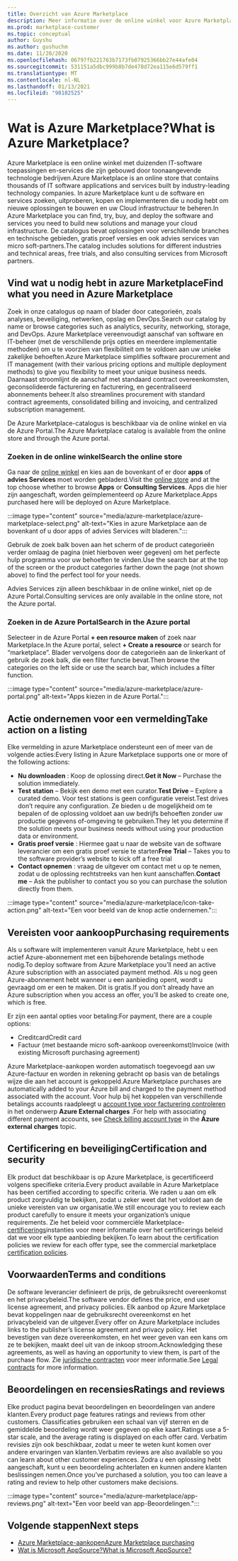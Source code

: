 ```yaml
---
title: Overzicht van Azure Marketplace
description: Meer informatie over de online winkel voor Azure Marketplace en hoe u software en oplossingen kunt vinden en uitproberen.
ms.prod: marketplace-customer
ms.topic: conceptual
author: Guyshu
ms.author: gushuchm
ms.date: 11/20/2020
ms.openlocfilehash: 06797fb221763b7173fb07925366bb27e44afe04
ms.sourcegitcommit: 531151a5dbc999b8b7de478d72ea115e6d579ff1
ms.translationtype: MT
ms.contentlocale: nl-NL
ms.lasthandoff: 01/13/2021
ms.locfileid: "98182525"
---
```

# <a name="what-is-azure-marketplace"></a><span data-ttu-id="178f7-103">Wat is Azure Marketplace?</span><span class="sxs-lookup"><span data-stu-id="178f7-103">What is Azure Marketplace?</span></span>

<span data-ttu-id="178f7-104">Azure Marketplace is een online winkel met duizenden IT-software toepassingen en-services die zijn gebouwd door toonaangevende technologie bedrijven.</span><span class="sxs-lookup"><span data-stu-id="178f7-104">Azure Marketplace is an online store that contains thousands of IT software applications and services built by industry-leading technology companies.</span></span> <span data-ttu-id="178f7-105">In azure Marketplace kunt u de software en services zoeken, uitproberen, kopen en implementeren die u nodig hebt om nieuwe oplossingen te bouwen en uw Cloud infrastructuur te beheren.</span><span class="sxs-lookup"><span data-stu-id="178f7-105">In Azure Marketplace you can find, try, buy, and deploy the software and services you need to build new solutions and manage your cloud infrastructure.</span></span> <span data-ttu-id="178f7-106">De catalogus bevat oplossingen voor verschillende branches en technische gebieden, gratis proef versies en ook advies services van micro soft-partners.</span><span class="sxs-lookup"><span data-stu-id="178f7-106">The catalog includes solutions for different industries and technical areas, free trials, and also consulting services from Microsoft partners.</span></span>

## <a name="find-what-you-need-in-azure-marketplace"></a><span data-ttu-id="178f7-107">Vind wat u nodig hebt in azure Marketplace</span><span class="sxs-lookup"><span data-stu-id="178f7-107">Find what you need in Azure Marketplace</span></span>

<span data-ttu-id="178f7-108">Zoek in onze catalogus op naam of blader door categorieën, zoals analyses, beveiliging, netwerken, opslag en DevOps.</span><span class="sxs-lookup"><span data-stu-id="178f7-108">Search our catalog by name or browse categories such as analytics, security, networking, storage, and DevOps.</span></span> <span data-ttu-id="178f7-109">Azure Marketplace vereenvoudigt aanschaf van software en IT-beheer (met de verschillende prijs opties en meerdere implementatie methoden) om u te voorzien van flexibiliteit om te voldoen aan uw unieke zakelijke behoeften.</span><span class="sxs-lookup"><span data-stu-id="178f7-109">Azure Marketplace simplifies software procurement and IT management (with their various pricing options and multiple deployment methods) to give you flexibility to meet your unique business needs.</span></span> <span data-ttu-id="178f7-110">Daarnaast stroomlijnt de aanschaf met standaard contract overeenkomsten, geconsolideerde facturering en facturering, en gecentraliseerd abonnements beheer.</span><span class="sxs-lookup"><span data-stu-id="178f7-110">It also streamlines procurement with standard contract agreements, consolidated billing and invoicing, and centralized subscription management.</span></span>

<span data-ttu-id="178f7-111">De Azure Marketplace-catalogus is beschikbaar via de online winkel en via de Azure Portal.</span><span class="sxs-lookup"><span data-stu-id="178f7-111">The Azure Marketplace catalog is available from the online store and through the Azure portal.</span></span>  

### <a name="search-the-online-store"></a><span data-ttu-id="178f7-112">Zoeken in de online winkel</span><span class="sxs-lookup"><span data-stu-id="178f7-112">Search the online store</span></span>

<span data-ttu-id="178f7-113">Ga naar de [online winkel](https://azuremarketplace.microsoft.com/) en kies aan de bovenkant of er door **apps** of **advies Services** moet worden gebladerd.</span><span class="sxs-lookup"><span data-stu-id="178f7-113">Visit the [online store](https://azuremarketplace.microsoft.com/) and at the top choose whether to browse **Apps** or **Consulting Services**.</span></span> <span data-ttu-id="178f7-114">Apps die hier zijn aangeschaft, worden geïmplementeerd op Azure Marketplace.</span><span class="sxs-lookup"><span data-stu-id="178f7-114">Apps purchased here will be deployed on Azure Marketplace.</span></span>

:::image type="content" source="media/azure-marketplace/azure-marketplace-select.png" alt-text="Kies in azure Marketplace aan de bovenkant of u door apps of advies Services wilt bladeren.":::

<span data-ttu-id="178f7-116">Gebruik de zoek balk boven aan het scherm of de product categorieën verder omlaag de pagina (niet hierboven weer gegeven) om het perfecte hulp programma voor uw behoeften te vinden.</span><span class="sxs-lookup"><span data-stu-id="178f7-116">Use the search bar at the top of the screen or the product categories farther down the page (not shown above) to find the perfect tool for your needs.</span></span>

<span data-ttu-id="178f7-117">Advies Services zijn alleen beschikbaar in de online winkel, niet op de Azure Portal.</span><span class="sxs-lookup"><span data-stu-id="178f7-117">Consulting services are only available in the online store, not the Azure portal.</span></span>

### <a name="search-in-the-azure-portal"></a><span data-ttu-id="178f7-118">Zoeken in de Azure Portal</span><span class="sxs-lookup"><span data-stu-id="178f7-118">Search in the Azure portal</span></span>

<span data-ttu-id="178f7-119">Selecteer in de Azure Portal **+ een resource maken** of zoek naar Marketplace.</span><span class="sxs-lookup"><span data-stu-id="178f7-119">In the Azure portal, select **+ Create a resource** or search for “marketplace”.</span></span> <span data-ttu-id="178f7-120">Blader vervolgens door de categorieën aan de linkerkant of gebruik de zoek balk, die een filter functie bevat.</span><span class="sxs-lookup"><span data-stu-id="178f7-120">Then browse the categories on the left side or use the search bar, which includes a filter function.</span></span>

:::image type="content" source="media/azure-marketplace/azure-portal.png" alt-text="Apps kiezen in de Azure Portal.":::

## <a name="take-action-on-a-listing"></a><span data-ttu-id="178f7-122">Actie ondernemen voor een vermelding</span><span class="sxs-lookup"><span data-stu-id="178f7-122">Take action on a listing</span></span>

<span data-ttu-id="178f7-123">Elke vermelding in azure Marketplace ondersteunt een of meer van de volgende acties:</span><span class="sxs-lookup"><span data-stu-id="178f7-123">Every listing in Azure Marketplace supports one or more of the following actions:</span></span>

- <span data-ttu-id="178f7-124">**Nu downloaden** : Koop de oplossing direct.</span><span class="sxs-lookup"><span data-stu-id="178f7-124">**Get it Now** – Purchase the solution immediately.</span></span>
- <span data-ttu-id="178f7-125">**Test station** – Bekijk een demo met een curator.</span><span class="sxs-lookup"><span data-stu-id="178f7-125">**Test Drive** – Explore a curated demo.</span></span> <span data-ttu-id="178f7-126">Voor test stations is geen configuratie vereist.</span><span class="sxs-lookup"><span data-stu-id="178f7-126">Test drives don’t require any configuration.</span></span> <span data-ttu-id="178f7-127">Ze bieden u de mogelijkheid om te bepalen of de oplossing voldoet aan uw bedrijfs behoeften zonder uw productie gegevens of-omgeving te gebruiken.</span><span class="sxs-lookup"><span data-stu-id="178f7-127">They let you determine if the solution meets your business needs without using your production data or environment.</span></span>
- <span data-ttu-id="178f7-128">**Gratis proef versie** : Hiermee gaat u naar de website van de software leverancier om een gratis proef versie te starten</span><span class="sxs-lookup"><span data-stu-id="178f7-128">**Free Trial** – Takes you to the software provider’s website to kick off a free trial</span></span>
- <span data-ttu-id="178f7-129">**Contact opnemen** : vraag de uitgever om contact met u op te nemen, zodat u de oplossing rechtstreeks van hen kunt aanschaffen.</span><span class="sxs-lookup"><span data-stu-id="178f7-129">**Contact me** – Ask the publisher to contact you so you can purchase the solution directly from them.</span></span>

:::image type="content" source="media/azure-marketplace/icon-take-action.png" alt-text="Een voor beeld van de knop actie ondernemen.":::

## <a name="purchasing-requirements"></a><span data-ttu-id="178f7-131">Vereisten voor aankoop</span><span class="sxs-lookup"><span data-stu-id="178f7-131">Purchasing requirements</span></span>

<span data-ttu-id="178f7-132">Als u software wilt implementeren vanuit Azure Marketplace, hebt u een actief Azure-abonnement met een bijbehorende betalings methode nodig.</span><span class="sxs-lookup"><span data-stu-id="178f7-132">To deploy software from Azure Marketplace you’ll need an active Azure subscription with an associated payment method.</span></span> <span data-ttu-id="178f7-133">Als u nog geen Azure-abonnement hebt wanneer u een aanbieding opent, wordt u gevraagd om er een te maken. Dit is gratis.</span><span class="sxs-lookup"><span data-stu-id="178f7-133">If you don’t already have an Azure subscription when you access an offer, you’ll be asked to create one, which is free.</span></span>

<span data-ttu-id="178f7-134">Er zijn een aantal opties voor betaling:</span><span class="sxs-lookup"><span data-stu-id="178f7-134">For payment, there are a couple options:</span></span>  

- <span data-ttu-id="178f7-135">Creditcard</span><span class="sxs-lookup"><span data-stu-id="178f7-135">Credit card</span></span>
- <span data-ttu-id="178f7-136">Factuur (met bestaande micro soft-aankoop overeenkomst)</span><span class="sxs-lookup"><span data-stu-id="178f7-136">Invoice (with existing Microsoft purchasing agreement)</span></span>

<span data-ttu-id="178f7-137">Azure Marketplace-aankopen worden automatisch toegevoegd aan uw Azure-factuur en worden in rekening gebracht op basis van de betalings wijze die aan het account is gekoppeld.</span><span class="sxs-lookup"><span data-stu-id="178f7-137">Azure Marketplace purchases are automatically added to your Azure bill and charged to the payment method associated with the account.</span></span> <span data-ttu-id="178f7-138">Voor hulp bij het koppelen van verschillende betalings accounts raadpleegt u [account type voor facturering controleren](/azure/cost-management-billing/understand/understand-azure-marketplace-charges#check-billing-account-type) in het onderwerp **Azure External charges** .</span><span class="sxs-lookup"><span data-stu-id="178f7-138">For help with associating different payment accounts, see [Check billing account type](/azure/cost-management-billing/understand/understand-azure-marketplace-charges#check-billing-account-type) in the **Azure external charges** topic.</span></span>

## <a name="certification-and-security"></a><span data-ttu-id="178f7-139">Certificering en beveiliging</span><span class="sxs-lookup"><span data-stu-id="178f7-139">Certification and security</span></span>

<span data-ttu-id="178f7-140">Elk product dat beschikbaar is op Azure Marketplace, is gecertificeerd volgens specifieke criteria.</span><span class="sxs-lookup"><span data-stu-id="178f7-140">Every product available in Azure Marketplace has been certified according to specific criteria.</span></span> <span data-ttu-id="178f7-141">We raden u aan om elk product zorgvuldig te bekijken, zodat u zeker weet dat het voldoet aan de unieke vereisten van uw organisatie.</span><span class="sxs-lookup"><span data-stu-id="178f7-141">We still encourage you to review each product carefully to ensure it meets your organization’s unique requirements.</span></span> <span data-ttu-id="178f7-142">Zie het beleid voor commerciële Marketplace- [certificerings](/legal/marketplace/certification-policies)instanties voor meer informatie over het certificerings beleid dat we voor elk type aanbieding bekijken.</span><span class="sxs-lookup"><span data-stu-id="178f7-142">To learn about the certification policies we review for each offer type, see the commercial marketplace [certification policies](/legal/marketplace/certification-policies).</span></span>

## <a name="terms-and-conditions"></a><span data-ttu-id="178f7-143">Voorwaarden</span><span class="sxs-lookup"><span data-stu-id="178f7-143">Terms and conditions</span></span>

<span data-ttu-id="178f7-144">De software leverancier definieert de prijs, de gebruiksrecht overeenkomst en het privacybeleid.</span><span class="sxs-lookup"><span data-stu-id="178f7-144">The software vendor defines the price, end user license agreement, and privacy policies.</span></span> <span data-ttu-id="178f7-145">Elk aanbod op Azure Marketplace bevat koppelingen naar de gebruiksrecht overeenkomst en het privacybeleid van de uitgever.</span><span class="sxs-lookup"><span data-stu-id="178f7-145">Every offer on Azure Marketplace includes links to the publisher’s license agreement and privacy policy.</span></span> <span data-ttu-id="178f7-146">Het bevestigen van deze overeenkomsten, en het weer geven van een kans om ze te bekijken, maakt deel uit van de inkoop stroom.</span><span class="sxs-lookup"><span data-stu-id="178f7-146">Acknowledging these agreements, as well as having an opportunity to view them, is part of the purchase flow.</span></span> <span data-ttu-id="178f7-147">Zie [juridische contracten](legal-contracts.md) voor meer informatie.</span><span class="sxs-lookup"><span data-stu-id="178f7-147">See [Legal contracts](legal-contracts.md) for more information.</span></span>

## <a name="ratings-and-reviews"></a><span data-ttu-id="178f7-148">Beoordelingen en recensies</span><span class="sxs-lookup"><span data-stu-id="178f7-148">Ratings and reviews</span></span>

<span data-ttu-id="178f7-149">Elke product pagina bevat beoordelingen en beoordelingen van andere klanten.</span><span class="sxs-lookup"><span data-stu-id="178f7-149">Every product page features ratings and reviews from other customers.</span></span> <span data-ttu-id="178f7-150">Classificaties gebruiken een schaal van vijf sterren en de gemiddelde beoordeling wordt weer gegeven op elke kaart.</span><span class="sxs-lookup"><span data-stu-id="178f7-150">Ratings use a 5-star scale, and the average rating is displayed on each offer card.</span></span> <span data-ttu-id="178f7-151">Verbatim revisies zijn ook beschikbaar, zodat u meer te weten kunt komen over andere ervaringen van klanten.</span><span class="sxs-lookup"><span data-stu-id="178f7-151">Verbatim reviews are also available so you can learn about other customer experiences.</span></span> <span data-ttu-id="178f7-152">Zodra u een oplossing hebt aangeschaft, kunt u een beoordeling achterlaten en kunnen andere klanten beslissingen nemen.</span><span class="sxs-lookup"><span data-stu-id="178f7-152">Once you’ve purchased a solution, you too can leave a rating and review to help other customers make decisions.</span></span>

:::image type="content" source="media/azure-marketplace/app-reviews.png" alt-text="Een voor beeld van app-Beoordelingen.":::

## <a name="next-steps"></a><span data-ttu-id="178f7-154">Volgende stappen</span><span class="sxs-lookup"><span data-stu-id="178f7-154">Next steps</span></span>

- [<span data-ttu-id="178f7-155">Azure Marketplace-aankopen</span><span class="sxs-lookup"><span data-stu-id="178f7-155">Azure Marketplace purchasing</span></span>](azure-purchasing-invoicing.md)
- [<span data-ttu-id="178f7-156">Wat is Microsoft AppSource?</span><span class="sxs-lookup"><span data-stu-id="178f7-156">What is Microsoft AppSource?</span></span>](appsource-overview.md)